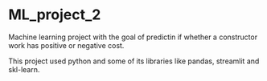 # ML_project_2
Machine learning project with the goal of predictin if whether a constructor work has positive or negative cost.

This project used python and some of its libraries like pandas, streamlit and skl-learn.
